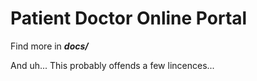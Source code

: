 # Patient Doctor Online Portal

Find more in ***docs/***

And uh... This probably offends a few lincences...
